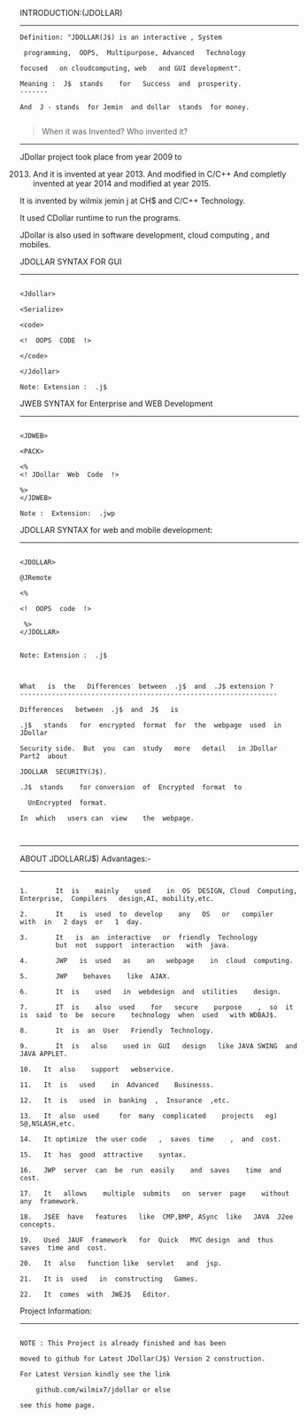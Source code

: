 INTRODUCTION:(JDOLLAR)
> 
---



```
Definition: "JDOLLAR(J$) is an interactive , System

 programming,  OOPS,  Multipurpose, Advanced   Technology  

focused   on cloudcomputing, web   and GUI development".

```

```
Meaning :  J$  stands    for   Success  and  prosperity.
-------

And  J - stands  for Jemin  and dollar  stands  for money.


```

> When  it   was   Invented?  Who  invented  it?

---


JDollar   project     took  place    from  year   2009  to

2013.  And  it    is  invented     at  year    2013.  And       modified in  C/C++  And  completly  invented   at  year  2014   and   modified   at  year  2015.

It  is   invented   by    wilmix  jemin  j    at    CH$  and C/C++  Technology.

It   used  CDollar   runtime    to  run   the   programs.

JDollar  is  also used  in software  development, cloud computing , and  mobiles.



JDOLLAR  SYNTAX  FOR GUI

---


```

<Jdollar>

<Serialize>

<code> 

<!  OOPS  CODE  !>

</code>

</Jdollar>

Note: Extension :  .j$

```



JWEB  SYNTAX   for Enterprise and WEB  Development

---


```

<JDWEB>

<PACK>

<%
<! JDollar  Web  Code  !>

%>
</JDWEB>

Note :  Extension:  .jwp

```


JDOLLAR  SYNTAX  for   web and  mobile development:

---


```

<JDOLLAR>

@JRemote

<%

<!  OOPS  code  !>

 %>
</JDOLLAR>


Note: Extension :  .j$  


```

```

What   is  the   Differences  between  .j$  and  .J$ extension ?
-----------------------------------------------------------------

Differences   between  .j$  and  J$   is

.j$   stands   for  encrypted  format  for  the  webpage  used  in  JDollar

Security side.  But  you  can  study   more   detail   in JDollar  Part2  about 

JDOLLAR  SECURITY(J$).

.J$  stands    for conversion  of  Encrypted  format  to

  UnEncrypted  format.

In  which   users can  view    the  webpage.



```


---


ABOUT   JDOLLAR(J$)  Advantages:-


---



```

1.       It  is    mainly    used    in  OS  DESIGN, Cloud  Computing, Enterprise,  Compilers   design,AI, mobility,etc.

2.       It    is  used  to  develop    any   OS   or   compiler     with  in   2 days  or   1  day.

3.       It   is  an  interactive   or  friendly  Technology
         but  not  support  interaction   with  java.

4.       JWP   is  used   as    an   webpage    in  cloud  computing.  

5.       JWP    behaves    like  AJAX.

6.       It  is    used   in  webdesign  and  utilities    design.

7.       IT  is    also  used    for   secure    purpose    ,  so  it   is  said  to  be  secure    technology  when  used   with WDBAJ$.

8.       It  is  an  User   Friendly  Technology.

9.       It  is   also    used in  GUI   design   like JAVA SWING  and   JAVA APPLET.

10.   It  also    support   webservice.

11.   It  is   used    in  Advanced    Businesss.

12.   It  is   used  in  banking  ,  Insurance  ,etc.

13.   It  also  used     for  many  complicated    projects   eg)  S@,NSLASH,etc.

14.   It optimize  the user code   ,  saves  time    ,  and  cost.

15.   It  has  good  attractive    syntax.

16.   JWP  server  can  be  run  easily    and  saves    time  and  cost.

17.   It   allows    multiple  submits   on  server  page    without  any  framework.

18.   J$EE  have   features   like  CMP,BMP, ASync  like   JAVA  J2ee  concepts.

19.   Used  JAUF  framework   for  Quick   MVC design  and  thus  saves  time and  cost.

20.   It  also   function like  servlet   and  jsp.

21.   It is  used   in  constructing   Games.

22.   It  comes  with  JWEJ$   Editor.

```

Project Information:

---

```

NOTE : This Project is already finished and has been

moved to github for Latest JDollar(J$) Version 2 construction.

For Latest Version kindly see the link

    github.com/wilmix7/jdollar or else 

see this home page. 


```